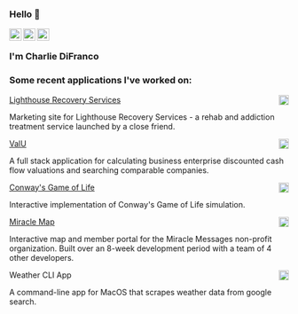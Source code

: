 ### Hello 👋

<a href="https://www.linkedin.com/in/charlie-difranco/">
  <img align="left" alt="Charlie's LinkedIn" width="22px" src="https://cdn.jsdelivr.net/npm/simple-icons@v3/icons/linkedin.svg" />
</a>

<a href="https://github.com/cdifranco1/">
  <img align="left" alt="Charlie's Github" width="22px" src="https://cdn.jsdelivr.net/npm/simple-icons@v3/icons/github.svg" />
</a>

<a href="https://leetcode.com/cdifranco/">
  <img align="left" alt="Charlie's Leetcode" width="22px" src="https://cdn.jsdelivr.net/npm/simple-icons@v3/icons/leetcode.svg" />
</a>

<br />

### I'm Charlie DiFranco

### Some recent applications I've worked on:

<div>
  <a href="https://lighthouserecoveryllc.com/">
    <span>Lighthouse Recovery Services</span>
  </a>
  <a href="https://github.com/cdifranco1/intervention_site">
      <img align="right" alt="Charlie's Github" width="18px" src="https://cdn.jsdelivr.net/npm/simple-icons@v3/icons/github.svg" />
   </a>
</div>
<p>Marketing site for Lighthouse Recovery Services - a rehab and addiction treatment service launched by a close friend.</p>

<div>
  <a href="https://valuation-swart.vercel.app/">
    <span>ValU</span>
  </a>
  <a href="https://github.com/cdifranco1/valuation-backend">
      <img align="right" alt="Charlie's Github" width="18px" src="https://cdn.jsdelivr.net/npm/simple-icons@v3/icons/github.svg" />
  </a>
</div>
<p>A full stack application for calculating business enterprise discounted cash flow valuations and searching comparable companies.</p>  

<div>
  <a href="https://conway-game-of-life-nine.vercel.app/">
    <span>Conway's Game of Life</span>
   </a>
  <a href="https://github.com/cdifranco1/conway-game-of-life">
      <img align="right" alt="Charlie's Github" width="18px" src="https://cdn.jsdelivr.net/npm/simple-icons@v3/icons/github.svg" />
  </a>
</div>
<p>Interactive implementation of Conway's Game of Life simulation.</p>

<div>
  <a href="https://production.d3iery6e42ccvf.amplifyapp.com/">
    <span>Miracle Map</span>
   </a>
  <a href="https://github.com/Lambda-School-Labs/miracle-messages-fe">
      <img align="right" alt="Charlie's Github" width="18px" src="https://cdn.jsdelivr.net/npm/simple-icons@v3/icons/github.svg" />
  </a>
</div>
<p>Interactive map and member portal for the Miracle Messages non-profit organization. Built over an 8-week development period with a team of 4 other developers.</p>

<div>
  <span>Weather CLI App</span>
  <a href="https://github.com/cdifranco1/weather_cli">
    <img align="right" alt="Charlie's Github" width="18px" src="https://cdn.jsdelivr.net/npm/simple-icons@v3/icons/github.svg" />
  </a>
</div>
<p>A command-line app for MacOS that scrapes weather data from google search.</p> 
